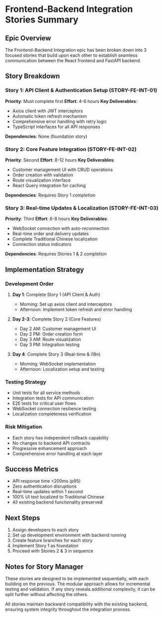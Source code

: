 # Frontend-Backend Integration Stories Summary

## Epic Overview
The Frontend-Backend Integration epic has been broken down into 3 focused stories that build upon each other to establish seamless communication between the React frontend and FastAPI backend.

## Story Breakdown

### Story 1: API Client & Authentication Setup (STORY-FE-INT-01)
**Priority**: Must complete first
**Effort**: 4-6 hours
**Key Deliverables**:
- Axios client with JWT interceptors
- Automatic token refresh mechanism
- Comprehensive error handling with retry logic
- TypeScript interfaces for all API responses

**Dependencies**: None (foundation story)

### Story 2: Core Feature Integration (STORY-FE-INT-02)  
**Priority**: Second
**Effort**: 8-12 hours
**Key Deliverables**:
- Customer management UI with CRUD operations
- Order creation with validation
- Route visualization interface
- React Query integration for caching

**Dependencies**: Requires Story 1 completion

### Story 3: Real-time Updates & Localization (STORY-FE-INT-03)
**Priority**: Third
**Effort**: 6-8 hours
**Key Deliverables**:
- WebSocket connection with auto-reconnection
- Real-time order and delivery updates
- Complete Traditional Chinese localization
- Connection status indicators

**Dependencies**: Requires Stories 1 & 2 completion

## Implementation Strategy

### Development Order
1. **Day 1**: Complete Story 1 (API Client & Auth)
   - Morning: Set up axios client and interceptors
   - Afternoon: Implement token refresh and error handling

2. **Day 2-3**: Complete Story 2 (Core Features)
   - Day 2 AM: Customer management UI
   - Day 2 PM: Order creation form
   - Day 3 AM: Route visualization
   - Day 3 PM: Integration testing

3. **Day 4**: Complete Story 3 (Real-time & i18n)
   - Morning: WebSocket implementation
   - Afternoon: Localization setup and testing

### Testing Strategy
- Unit tests for all service methods
- Integration tests for API communication
- E2E tests for critical user flows
- WebSocket connection resilience testing
- Localization completeness verification

### Risk Mitigation
- Each story has independent rollback capability
- No changes to backend API contracts
- Progressive enhancement approach
- Comprehensive error handling at each layer

## Success Metrics
- API response time <200ms (p95)
- Zero authentication disruptions
- Real-time updates within 1 second
- 100% UI text localized to Traditional Chinese
- All existing backend functionality preserved

## Next Steps
1. Assign developers to each story
2. Set up development environment with backend running
3. Create feature branches for each story
4. Implement Story 1 as foundation
5. Proceed with Stories 2 & 3 in sequence

## Notes for Story Manager
These stories are designed to be implemented sequentially, with each building on the previous. The modular approach allows for incremental testing and validation. If any story reveals additional complexity, it can be split further without affecting the others.

All stories maintain backward compatibility with the existing backend, ensuring system integrity throughout the integration process.